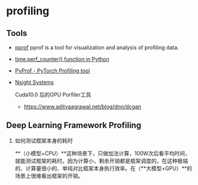 #  profiling

## Tools

* [pprof](https://github.com/google/pprof)  pprof is a tool for visualization and analysis of profiling data.
* [time.perf_counter() function in Python](https://www.geeksforgeeks.org/time-perf_counter-function-in-python/)
* [PyProf - PyTorch Profiling tool](https://github.com/NVIDIA/PyProf)

* [Nsight Systems](https://docs.nvidia.com/nsight-systems/#nsight-systems)

  Cuda10.0 后的GPU Porfiler工具

  * https://www.adityaagrawal.net/blog/dnn/dcgan

## Deep Learning Framework Profiling

1. 如何测试框架本身的耗时

   **（小模型+CPU）**这种场景下，只做加法计算，100W次后看平均时间，就能测试框架的耗时。因为计算小，剩余开销都是框架调度的。在这种极端的、计算量很小的、单纯对比框架本身执行效率。在（**大模型+GPU）**的场景上很难看出框架的开销。
